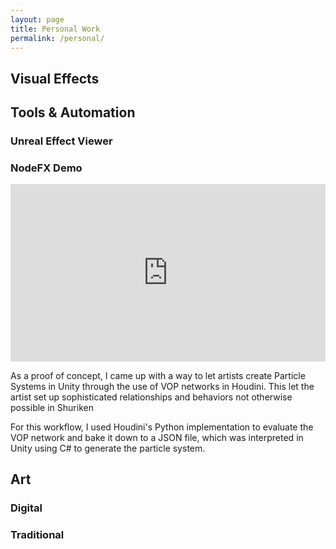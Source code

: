 ```yaml
---
layout: page
title: Personal Work
permalink: /personal/
---
```


## Visual Effects

## Tools & Automation

### Unreal Effect Viewer
 
### NodeFX Demo

<div style="padding:56.25% 0 0 0;position:relative;"><iframe src="https://player.vimeo.com/video/259976226?badge=0&amp;autopause=0&amp;player_id=0&amp;app_id=58479" frameborder="0" allow="autoplay; fullscreen; picture-in-picture" style="position:absolute;top:0;left:0;width:100%;height:100%;" title="NodeFX Demo"></iframe></div><script src="https://player.vimeo.com/api/player.js"></script>

As a proof of concept, I came up with a way to let artists create Particle Systems in Unity through the use of VOP networks in Houdini. This let the artist set up sophisticated relationships and behaviors not otherwise possible in Shuriken

For this workflow, I used Houdini's Python implementation to evaluate the VOP network and bake it down to a JSON file, which was interpreted in Unity using C# to generate the particle system.

## Art

### Digital

### Traditional